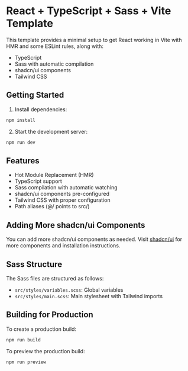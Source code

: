 # React + TypeScript + Sass + Vite Template

This template provides a minimal setup to get React working in Vite with HMR and some ESLint rules, along with:

- TypeScript
- Sass with automatic compilation
- shadcn/ui components
- Tailwind CSS

## Getting Started

1. Install dependencies:
```bash
npm install
```

2. Start the development server:
```bash
npm run dev
```

## Features

- Hot Module Replacement (HMR)
- TypeScript support
- Sass compilation with automatic watching
- shadcn/ui components pre-configured
- Tailwind CSS with proper configuration
- Path aliases (@/ points to src/)

## Adding More shadcn/ui Components

You can add more shadcn/ui components as needed. Visit [shadcn/ui](https://ui.shadcn.com/docs) for more components and installation instructions.

## Sass Structure

The Sass files are structured as follows:
- `src/styles/variables.scss`: Global variables
- `src/styles/main.scss`: Main stylesheet with Tailwind imports

## Building for Production

To create a production build:
```bash
npm run build
```

To preview the production build:
```bash
npm run preview
```
